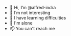 - 👋 Hi, I’m @alfred-indra
- 👀 I’m not interesting
- 🌱 I have learning difficulties
- 💞️ I'm alone
- 📫 You can't reach me

<!---
alfred-indra/alfred-indra is a ✨ special ✨ repository because its `README.md` (this file) appears on your GitHub profile.
You can click the Preview link to take a look at your changes.
--->
